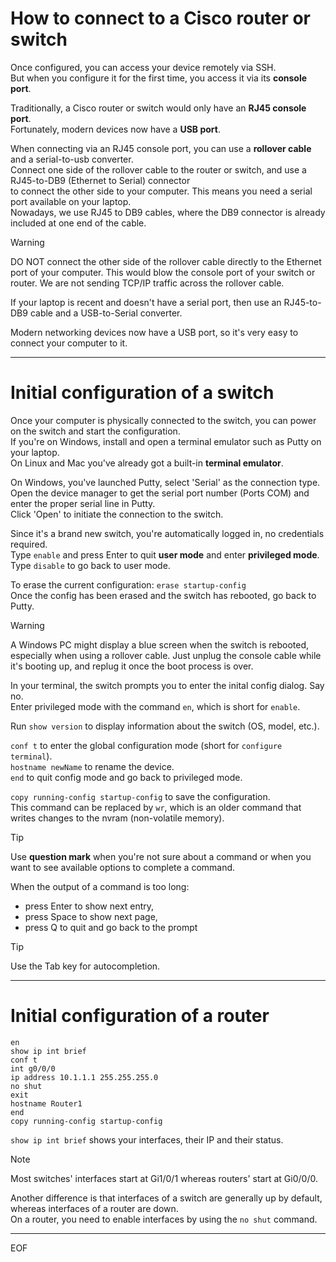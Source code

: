 # How to connect to a Cisco router or switch

Once configured, you can access your device remotely via SSH.  
But when you configure it for the first time, you access it via its **console port**.  

Traditionally, a Cisco router or switch would only have an **RJ45 console port**.  
Fortunately, modern devices now have a **USB port**.  

When connecting via an RJ45 console port, you can use a **rollover cable** and a serial-to-usb converter.  
Connect one side of the rollover cable to the router or switch, and use a RJ45-to-DB9 (Ethernet to Serial) connector   
to connect the other side to your computer. This means you need a serial port available on your laptop.  
Nowadays, we use RJ45 to DB9 cables, where the DB9 connector is already included at one end of the cable.

>[!warning]
>DO NOT connect the other side of the rollover cable directly to the Ethernet port of your computer.
>This would blow the console port of your switch or router. We are not sending TCP/IP traffic across the rollover cable.

If your laptop is recent and doesn't have a serial port, then use an RJ45-to-DB9 cable and a USB-to-Serial converter.  

Modern networking devices now have a USB port, so it's very easy to connect your computer to it.

---

# Initial configuration of a switch

Once your computer is physically connected to the switch, you can power on the switch and start the configuration.  
If you're on Windows, install and open a terminal emulator such as Putty on your laptop.  
On Linux and Mac you've already got a built-in **terminal emulator**.  

On Windows, you've launched Putty, select 'Serial' as the connection type.  
Open the device manager to get the serial port number (Ports COM) and enter the proper serial line in Putty.  
Click 'Open' to initiate the connection to the switch.  

Since it's a brand new switch, you're automatically logged in, no credentials required.  
Type `enable` and press Enter to quit **user mode** and enter **privileged mode**.  
Type `disable` to go back to user mode.

To erase the current configuration: `erase startup-config`  
Once the config has been erased and the switch has rebooted, go back to Putty.

>[!warning]
>A Windows PC might display a blue screen when the switch is rebooted, especially when using a rollover cable.
>Just unplug the console cable while it's booting up, and replug it once the boot process is over.

In your terminal, the switch prompts you to enter the inital config dialog. Say no.  
Enter privileged mode with the command `en`, which is short for `enable`.  

Run `show version` to display information about the switch (OS, model, etc.).  

`conf t` to enter the global configuration mode (short for `configure terminal`).  
`hostname newName` to rename the device.  
`end` to quit config mode and go back to privileged mode.  

`copy running-config startup-config` to save the configuration.  
This command can be replaced by `wr`, which is an older command that writes changes to the nvram (non-volatile memory).

>[!tip]
>Use **question mark** when you're not sure about a command or when you want to see available options to complete a command.

When the output of a command is too long:
- press Enter to show next entry,
- press Space to show next page,
- press Q to quit and go back to the prompt

>[!tip]
>Use the Tab key for autocompletion.

---

# Initial configuration of a router

```
en
show ip int brief
conf t
int g0/0/0
ip address 10.1.1.1 255.255.255.0
no shut
exit
hostname Router1
end
copy running-config startup-config
```

`show ip int brief`  shows your interfaces, their IP and their status.  


>[!note]
>Most switches' interfaces start at Gi1/0/1 whereas routers' start at Gi0/0/0.

Another difference is that interfaces of a switch are generally up by default, whereas interfaces of a router are down.  
On a router, you need to enable interfaces by using the `no shut` command.  

---
EOF
